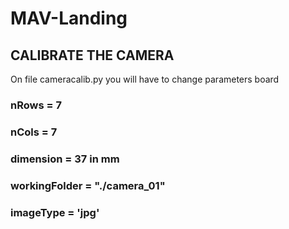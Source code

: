 # MAV-Landing
## CALIBRATE THE CAMERA 
On file cameracalib.py you will have to change parameters board
### nRows = 7
### nCols = 7
### dimension = 37 in mm
### workingFolder   = "./camera_01"
### imageType       = 'jpg'

